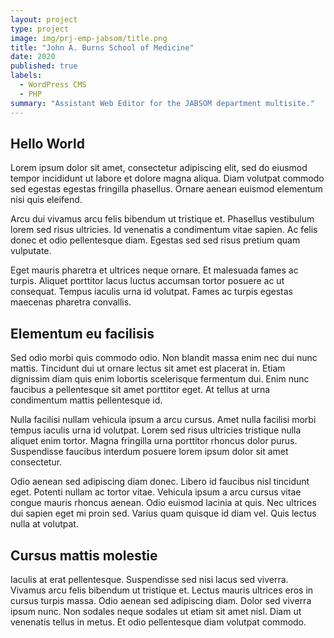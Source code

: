 ```yaml
---
layout: project
type: project
image: img/prj-emp-jabsom/title.png
title: "John A. Burns School of Medicine"
date: 2020
published: true
labels:
  - WordPress CMS
  - PHP
summary: "Assistant Web Editor for the JABSOM department multisite."
---
```


## Hello World

Lorem ipsum dolor sit amet, consectetur adipiscing elit, sed do eiusmod tempor incididunt ut labore et dolore magna aliqua. Diam volutpat commodo sed egestas egestas fringilla phasellus. Ornare aenean euismod elementum nisi quis eleifend. 

Arcu dui vivamus arcu felis bibendum ut tristique et. Phasellus vestibulum lorem sed risus ultricies. Id venenatis a condimentum vitae sapien. Ac felis donec et odio pellentesque diam. Egestas sed sed risus pretium quam vulputate. 

Eget mauris pharetra et ultrices neque ornare. Et malesuada fames ac turpis. Aliquet porttitor lacus luctus accumsan tortor posuere ac ut consequat. Tempus iaculis urna id volutpat. Fames ac turpis egestas maecenas pharetra convallis. 

## Elementum eu facilisis 

Sed odio morbi quis commodo odio. Non blandit massa enim nec dui nunc mattis. Tincidunt dui ut ornare lectus sit amet est placerat in. Etiam dignissim diam quis enim lobortis scelerisque fermentum dui. Enim nunc faucibus a pellentesque sit amet porttitor eget. At tellus at urna condimentum mattis pellentesque id. 

Nulla facilisi nullam vehicula ipsum a arcu cursus. Amet nulla facilisi morbi tempus iaculis urna id volutpat. Lorem sed risus ultricies tristique nulla aliquet enim tortor. Magna fringilla urna porttitor rhoncus dolor purus. Suspendisse faucibus interdum posuere lorem ipsum dolor sit amet consectetur. 

Odio aenean sed adipiscing diam donec. Libero id faucibus nisl tincidunt eget. Potenti nullam ac tortor vitae. Vehicula ipsum a arcu cursus vitae congue mauris rhoncus aenean. Odio euismod lacinia at quis. Nec ultrices dui sapien eget mi proin sed. Varius quam quisque id diam vel. Quis lectus nulla at volutpat. 

## Cursus mattis molestie 

Iaculis at erat pellentesque. Suspendisse sed nisi lacus sed viverra. Vivamus arcu felis bibendum ut tristique et. Lectus mauris ultrices eros in cursus turpis massa. Odio aenean sed adipiscing diam. Dolor sed viverra ipsum nunc. Non sodales neque sodales ut etiam sit amet nisl. Diam ut venenatis tellus in metus. Et odio pellentesque diam volutpat commodo.